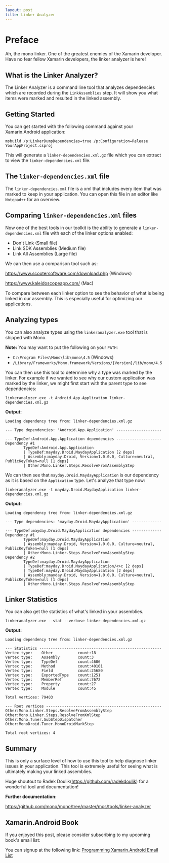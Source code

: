 ```yaml
---
layout: post
title: Linker Analyzer
---
```


# Preface

Ah, the mono linker. One of the greatest enemies of the Xamarin developer. Have no fear fellow Xamarin developers, the linker analyzer is here!

## What is the Linker Analyzer?

The Linker Analyzer is a command line tool that analyzes dependencies which are recorded during the `LinkAssemblies` step. It will show you what items were marked and resulted in the linked assembly.

## Getting Started

You can get started with the following command against your Xamarin.Android application:

`msbuild /p:LinkerDumpDependencies=true /p:Configuration=Release YourAppProject.csproj`

This will generate a `linker-dependencies.xml.gz` file which you can extract to view the `linker-dependencies.xml` file.

## The `linker-dependencies.xml` file

The `linker-dependencies.xml` file is a xml that includes every item that was marked to keep in your application. You can open this file in an editor like `Notepad++` for an overview.

## Comparing `linker-dependencies.xml` files

Now one of the best tools in our toolkit is the ability to generate a `linker-dependencies.xml` file with each of the linker options enabled:

- Don't Link (Small file)
- Link SDK Assemblies (Medium file)
- Link All Assemblies (Large file)

We can then use a comparison tool such as:

https://www.scootersoftware.com/download.php (Windows)

https://www.kaleidoscopeapp.com/ (Mac)

To compare between each linker option to see the behavior of what is being linked in our assembly. This is especially useful for optimizing our applications.

## Analyzing types

You can also analyze types using the `linkeranalyzer.exe` tool that is shipped with Mono.

**Note:** You may want to put the following on your `PATH`: 

- `C:\Program Files\Mono\lib\mono\4.5` (Windows)
- `/Library/Frameworks/Mono.framework/Versions/{Version}/lib/mono/4.5`

You can then use this tool to determine why a type was marked by the linker. For example if we wanted to see why our custom application was marked by the linker, we might first start with the parent type to see dependencies:

```
linkeranalyzer.exe -t Android.App.Application linker-dependencies.xml.gz
```

**Output:**
```
Loading dependency tree from: linker-dependencies.xml.gz

--- Type dependencies: 'Android.App.Application' --------------------

--- TypeDef:Android.App.Application dependencies --------------------
Dependency #1
        TypeDef:Android.App.Application
        | TypeDef:mayday.Droid.MaydayApplication [2 deps]
        | Assembly:mayday.Droid, Version=1.0.0.0, Culture=neutral, PublicKeyToken=null [1 deps]
        | Other:Mono.Linker.Steps.ResolveFromAssemblyStep
```

We can then see that `mayday.Droid.MaydayApplication` is our dependency as it is based on the `Application` type. Let's analyze that type now:

```
linkeranalyzer.exe -t mayday.Droid.MaydayApplication linker-dependencies.xml.gz
```

**Output:**
```
Loading dependency tree from: linker-dependencies.xml.gz

--- Type dependencies: 'mayday.Droid.MaydayApplication' -------------

--- TypeDef:mayday.Droid.MaydayApplication dependencies -------------
Dependency #1
        TypeDef:mayday.Droid.MaydayApplication
        | Assembly:mayday.Droid, Version=1.0.0.0, Culture=neutral, PublicKeyToken=null [1 deps]
        | Other:Mono.Linker.Steps.ResolveFromAssemblyStep
Dependency #2
        TypeDef:mayday.Droid.MaydayApplication
        | TypeDef:mayday.Droid.MaydayApplication/<>c [2 deps]
        | TypeDef:mayday.Droid.MaydayApplication [2 deps]
        | Assembly:mayday.Droid, Version=1.0.0.0, Culture=neutral, PublicKeyToken=null [1 deps]
        | Other:Mono.Linker.Steps.ResolveFromAssemblyStep
```

## Linker Statistics

You can also get the statistics of what's linked in your assemblies.

```
linkeranalyzer.exe --stat --verbose linker-dependencies.xml.gz
```

**Output:**
```
Loading dependency tree from: linker-dependencies.xml.gz

--- Statistics ------------------------------------------------------
Vertex type:    Other           count:18
Vertex type:    Assembly        count:3
Vertex type:    TypeDef         count:4606
Vertex type:    Method          count:40101
Vertex type:    Field           count:25680
Vertex type:    ExportedType    count:1251
Vertex type:    MemberRef       count:7672
Vertex type:    Property        count:27
Vertex type:    Module          count:45

Total vertices: 79403

--- Root vertices ---------------------------------------------------
Other:Mono.Linker.Steps.ResolveFromAssemblyStep
Other:Mono.Linker.Steps.ResolveFromXmlStep
Other:Mono.Tuner.SubStepDispatcher
Other:MonoDroid.Tuner.MonoDroidMarkStep

Total root vertices: 4
```

## Summary

This is only a surface level of how to use this tool to help diagnose linker issues in your application. This tool is extremely useful for seeing what is ultimately making your linked assemblies.

Huge shoutout to Radek Doulik(https://github.com/radekdoulik) for a wonderful tool and documentation!

**Further documentation:**

https://github.com/mono/mono/tree/master/mcs/tools/linker-analyzer

## Xamarin.Android Book

If you enjoyed this post, please consider subscribing to my upcoming book's email list:

You can signup at the following link: [Programming Xamarin.Android Email List](https://eepurl.com/cz_fj1)